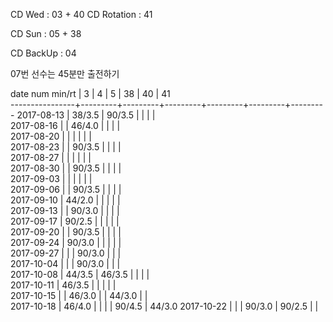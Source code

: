 CD Wed      : 03 + 40
CD Rotation : 41

CD Sun      : 05 + 38

CD BackUp   : 04

07번 선수는 45분만 출전하기

date num min/rt |    3    |    4    |    5    |    38   |    40   |    41   
----------------+---------+---------+---------+---------+---------+---------
2017-08-13      |  38/3.5 |  90/3.5 |         |         |         |        
2017-08-16      |         |  46/4.0 |         |         |         |        
2017-08-20      |         |         |         |         |         |        
2017-08-23      |         |  90/3.5 |         |         |         |        
2017-08-27      |         |         |         |         |         |        
2017-08-30      |         |  90/3.5 |         |         |         |        
2017-09-03      |         |         |         |         |         |        
2017-09-06      |         |  90/3.5 |         |         |         |        
2017-09-10      |  44/2.0 |         |         |         |         |        
2017-09-13      |         |  90/3.0 |         |         |         |        
2017-09-17      |  90/2.5 |         |         |         |         |        
2017-09-20      |         |  90/3.5 |         |         |         |        
2017-09-24      |  90/3.0 |         |         |         |         |        
2017-09-27      |         |         |  90/3.0 |         |         |        
2017-10-04      |         |         |  90/3.0 |         |         |        
2017-10-08      |  44/3.5 |  46/3.5 |         |         |         |        
2017-10-11      |  46/3.5 |         |         |         |         |        
2017-10-15      |         |  46/3.0 |         |  44/3.0 |         |        
2017-10-18      |  46/4.0 |         |         |         |  90/4.5 |  44/3.0
2017-10-22      |         |         |  90/3.0 |  90/2.5 |         |        

